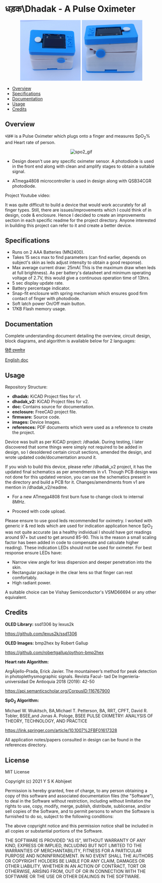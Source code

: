 
# धड़क\Dhadak - A Pulse Oximeter

<p align="middle">
  <img src="https://github.com/yskab/dhadak/blob/main/images/top.jpg?raw=true" width="200" height="200" />
  <img src="https://github.com/yskab/dhadak/blob/main/images/side.jpg?raw=true" width="200" height="200" /> 
</p>


* [Overview](#Overview)
* [Specifications](#Specifications)
* [Documentation](#Documentation)
* [Usage](#Usage)
* [Credits](#Credits)

## Overview

धड़क is a Pulse Oximeter which plugs onto a finger and measures
SpO<sub>2</sub>% and Heart rate of person.

<p align="center">
  <img src="https://github.com/yskab/dhadak/blob/main/images/demo.gif?raw=true" alt="spo2_gif"
width="300" height="190"/>
</p>

* Design doesn't use any specific oximeter sensor. A photodiode is used in the front end along with clean and amplify stages to obtain a suitable signal.

* ATmega4808 microcontroller is used in design along with QSB34CGR photodiode.

Project Youtube video:



It was quite difficult to build a device that would work accurately for all finger types. Still, there are issues/improvements which I could think of in design, code & enclosure. Hence I decided to create an improvements section in each specific readme for the project directory. Anyone interested in building this project can refer to it and create a better device.

## Specifications
* Runs on 2 AAA Batteries (MN2400).
* Takes 15 secs max to find parameters (can find earlier, depends on subject's skin as leds adjust intensity to obtain a good response).
* Max average current draw: 25mA( This is the maximum draw when leds at full brightness). As per battery's datasheet and minimum operating voltage of 2.7V, this would give a continuous operation time of 13hrs. 
* 5 sec display update rate.
* Battery percentage indicator.
* Snap-fit enclosure with spring mechanism which ensures good firm contact of finger with photodiode.
* Soft latch power On/Off main button.
* 17KB Flash memory usage.

## Documentation

Complete understanding document detailing the overview, circuit design, block diagrams, and algorithm is available below for 2 languages:

[हिंदी दस्तावेज़](https://github.com/yskab/dhadak/blob/main/doc/hi/dhadak_hi.pdf)

[English doc](https://github.com/yskab/dhadak/blob/main/doc/en/dhadak_en.pdf)

## Usage
Repository Structure:

* **dhadak:** KiCAD Project files for v1.
* **dhadak_v2:** KiCAD Project files for v2.
* **doc:** Contains source for documentation.
* **enclosure:** FreeCAD project file.
* **firmware:** Source code.
* **images:** Device Images.
* **references:** PDF documents which were used as a reference to create the project.


Device was built as per KiCAD project: /dhadak. During testing, I later discovered that some things were simply not required to be added in design, so I desoldered certain circuit sections, amended the design, and wrote updated code/documentation around it. 

If you wish to build this device, please refer /dhadak_v2 project, it has the updated final schematics as per amendments in v1. Though PCB design was not done for this updated version, you can use the schematics present in the directory and build a PCB for it. Changes/amendments from v1 are mention in /dhadak_v2/readme.

* For a new ATmega4808 first burn fuse to change clock to internal 8MHz.

* Proceed with code upload.

Please ensure to use good leds recommended for oximetry. I worked with generic ir & red leds which are used for indication application hence SpO<sub>2</sub> was not quite accurate (as a healthy individual I should have got readings around 97+ but used to get around 85-90. This is the reason a small scaling factor has been added in code to compensate and calculate higher reading). These indication LEDs should not be used for oximeter. For best response ensure LEDs have:

* Narrow view angle for less dispersion and deeper penetration into the skin.
* Rectangular package in the clear lens so that finger can rest comfortably.
* High radiant power.
	
A suitable choice can be Vishay Semiconductor's VSMD66694 or any other equivalent.


## Credits

**OLED Library:** ssd1306 by lexus2k

https://github.com/lexus2k/ssd1306

**OLED Images:** bmp2hex by Robert Gallup

https://github.com/robertgallup/python-bmp2hex

**Heart rate Algorithm:**

ArgÃijello-Prada, Erick Javier. The mountaineer’s method for
peak detection in photoplethysmographic signals. Revista Facul-
tad De Ingenieria-universidad De Antioquia 2018 (2019): 42-50

https://api.semanticscholar.org/CorpusID:116767900

**SpO<sub>2</sub> Algorithm:**
 

Michael W. Wukitsch, BA,Michael T. Petterson, BA, RRT, CPFT,
David R. Tobler, BSEE,and Jonas A. Pologe, BSEE
PULSE OXIMETRY: ANALYSIS OF THEORY, TECHNOLOGY, AND PRACTICE

https://link.springer.com/article/10.1007%2FBF01617328

All application notes/papers consulted in design can be found in the references directory.

## License
MIT License

Copyright (c) 2021 Y S K Abhijeet

Permission is hereby granted, free of charge, to any person obtaining a copy
of this software and associated documentation files (the "Software"), to deal
in the Software without restriction, including without limitation the rights
to use, copy, modify, merge, publish, distribute, sublicense, and/or sell
copies of the Software, and to permit persons to whom the Software is
furnished to do so, subject to the following conditions:

The above copyright notice and this permission notice shall be included in all
copies or substantial portions of the Software.

THE SOFTWARE IS PROVIDED "AS IS", WITHOUT WARRANTY OF ANY KIND, EXPRESS OR
IMPLIED, INCLUDING BUT NOT LIMITED TO THE WARRANTIES OF MERCHANTABILITY,
FITNESS FOR A PARTICULAR PURPOSE AND NONINFRINGEMENT. IN NO EVENT SHALL THE
AUTHORS OR COPYRIGHT HOLDERS BE LIABLE FOR ANY CLAIM, DAMAGES OR OTHER
LIABILITY, WHETHER IN AN ACTION OF CONTRACT, TORT OR OTHERWISE, ARISING FROM,
OUT OF OR IN CONNECTION WITH THE SOFTWARE OR THE USE OR OTHER DEALINGS IN THE
SOFTWARE.
